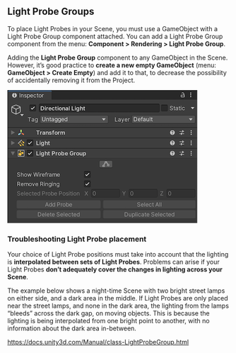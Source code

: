 ## Light Probe Groups

To place Light Probes in your Scene, you must use a GameObject with a Light Probe Group component attached. You can add a Light Probe Group component from the menu: **Component > Rendering > Light Probe Group**.

Adding the **Light Probe Group** component to any GameObject in the Scene. However, it’s good practice to **create a new empty GameObject** (menu: **GameObject > Create Empty**) and add it to that, to decrease the possibility of accidentally removing it from the Project.

![](../img/class-LightProbeGroup.png)




### Troubleshooting Light Probe placement
Your choice of Light Probe positions must take into account that the lighting is **interpolated between sets of Light Probes**. Problems can arise if your Light Probes **don’t adequately cover the changes in lighting across your Scene**.


The example below shows a night-time Scene with two bright street lamps on either side, and a dark area in the middle. If Light Probes are only placed near the street lamps, and none in the dark area, the lighting from the lamps “bleeds” across the dark gap, on moving objects. This is because the lighting is being interpolated from one bright point to another, with no information about the dark area in-between.


https://docs.unity3d.com/Manual/class-LightProbeGroup.html

